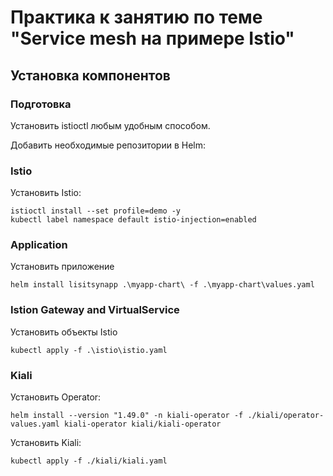 # Практика к занятию по теме "Service mesh на примере Istio"

## Установка компонентов
### Подготовка
Установить istioctl любым удобным способом.

Добавить необходимые репозитории в Helm:

### Istio
Установить Istio:
```
istioctl install --set profile=demo -y
kubectl label namespace default istio-injection=enabled
```

### Application
Установить приложение
```
helm install lisitsynapp .\myapp-chart\ -f .\myapp-chart\values.yaml
```

### Istion Gateway and VirtualService
Установить объекты Istio
```
kubectl apply -f .\istio\istio.yaml
```

### Kiali
Установить Operator:
```
helm install --version "1.49.0" -n kiali-operator -f ./kiali/operator-values.yaml kiali-operator kiali/kiali-operator
```

Установить Kiali:
```
kubectl apply -f ./kiali/kiali.yaml
```
